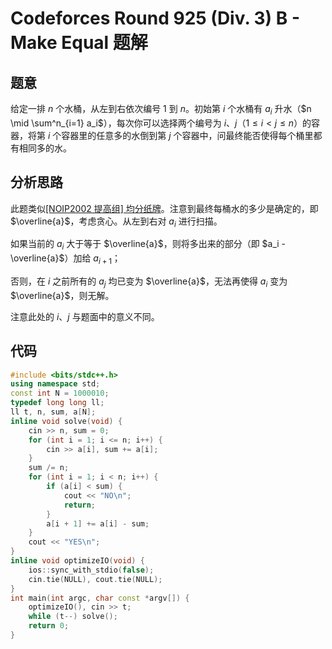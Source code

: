 # Codeforces Round 925 (Div. 3) B - Make Equal 题解

## 题意

给定一排 $n$ 个水桶，从左到右依次编号 $1$ 到 $n$。初始第 $i$ 个水桶有 $a_i$ 升水（$n \mid \sum^n_{i=1} a_i$），每次你可以选择两个编号为 $i$、$j$（$1 \leq i < j \leq n$）的容器，将第 $i$ 个容器里的任意多的水倒到第 $j$ 个容器中，问最终能否使得每个桶里都有相同多的水。

## 分析思路

此题类似[[NOIP2002 提高组] 均分纸牌](https://www.luogu.com.cn/problem/P1031)。注意到最终每桶水的多少是确定的，即 $\overline{a}$，考虑贪心。从左到右对 $a_i$ 进行扫描。

如果当前的 $a_i$ 大于等于 $\overline{a}$，则将多出来的部分（即 $a_i - \overline{a}$）加给 $a_{i+1}$；

否则，在 $i$ 之前所有的 $a_j$ 均已变为 $\overline{a}$，无法再使得 $a_i$ 变为 $\overline{a}$，则无解。

注意此处的 $i$、$j$ 与题面中的意义不同。

## 代码

```cpp
#include <bits/stdc++.h>
using namespace std;
const int N = 1000010;
typedef long long ll;
ll t, n, sum, a[N];
inline void solve(void) {
    cin >> n, sum = 0;
    for (int i = 1; i <= n; i++) {
        cin >> a[i], sum += a[i];
    }
    sum /= n;
    for (int i = 1; i < n; i++) {
        if (a[i] < sum) {
            cout << "NO\n";
            return;
        }
        a[i + 1] += a[i] - sum;
    }
    cout << "YES\n";
}
inline void optimizeIO(void) {
    ios::sync_with_stdio(false);
    cin.tie(NULL), cout.tie(NULL);
}
int main(int argc, char const *argv[]) {
    optimizeIO(), cin >> t;
    while (t--) solve();
    return 0;
}

```
